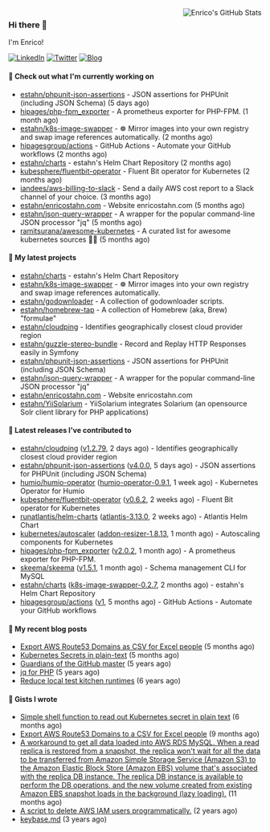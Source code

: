 <img alt="Enrico's GitHub Stats" align="right" src="https://github-readme-stats.vercel.app/api?username=estahn&show_icons=true&theme=default&hide_title=true" />

### Hi there 👋

I'm Enrico!

<a href="https://linkedin.com/in/enricostahn"><img src="https://img.shields.io/badge/LinkedIn--_.svg?style=social&logo=linkedin" alt="LinkedIn"></a>
<a href="http://twitter.com/estahn"><img src="https://img.shields.io/badge/Twitter--_.svg?style=social&logo=twitter" alt="Twitter"></a>
<a href="https://enricotahn.com"><img src="https://img.shields.io/badge/Blog--_.svg?style=social&logo=blog" alt="Blog"></a>

#### 👷 Check out what I'm currently working on

- [estahn/phpunit-json-assertions](https://github.com/estahn/phpunit-json-assertions) - JSON assertions for PHPUnit (including JSON Schema) (5 days ago)
- [hipages/php-fpm_exporter](https://github.com/hipages/php-fpm_exporter) - A prometheus exporter for PHP-FPM. (1 month ago)
- [estahn/k8s-image-swapper](https://github.com/estahn/k8s-image-swapper) - :wheel_of_dharma: Mirror images into your own registry and swap image references automatically. (2 months ago)
- [hipagesgroup/actions](https://github.com/hipagesgroup/actions) - GitHub Actions - Automate your GitHub workflows (2 months ago)
- [estahn/charts](https://github.com/estahn/charts) - estahn&#39;s Helm Chart Repository (2 months ago)
- [kubesphere/fluentbit-operator](https://github.com/kubesphere/fluentbit-operator) - Fluent Bit operator for Kubernetes (2 months ago)
- [iandees/aws-billing-to-slack](https://github.com/iandees/aws-billing-to-slack) - Send a daily AWS cost report to a Slack channel of your choice. (3 months ago)
- [estahn/enricostahn.com](https://github.com/estahn/enricostahn.com) - Website enricostahn.com (5 months ago)
- [estahn/json-query-wrapper](https://github.com/estahn/json-query-wrapper) - A wrapper for the popular command-line JSON processor &#34;jq&#34; (5 months ago)
- [ramitsurana/awesome-kubernetes](https://github.com/ramitsurana/awesome-kubernetes) - A curated list for awesome kubernetes sources :ship::tada: (5 months ago)

#### 🌱 My latest projects

- [estahn/charts](https://github.com/estahn/charts) - estahn&#39;s Helm Chart Repository
- [estahn/k8s-image-swapper](https://github.com/estahn/k8s-image-swapper) - :wheel_of_dharma: Mirror images into your own registry and swap image references automatically.
- [estahn/godownloader](https://github.com/estahn/godownloader) - A collection of godownloader scripts.
- [estahn/homebrew-tap](https://github.com/estahn/homebrew-tap) - A collection of Homebrew (aka, Brew) &#34;formulae&#34;
- [estahn/cloudping](https://github.com/estahn/cloudping) - Identifies geographically closest cloud provider region
- [estahn/guzzle-stereo-bundle](https://github.com/estahn/guzzle-stereo-bundle) - Record and Replay HTTP Responses easily in Symfony
- [estahn/phpunit-json-assertions](https://github.com/estahn/phpunit-json-assertions) - JSON assertions for PHPUnit (including JSON Schema)
- [estahn/json-query-wrapper](https://github.com/estahn/json-query-wrapper) - A wrapper for the popular command-line JSON processor &#34;jq&#34;
- [estahn/enricostahn.com](https://github.com/estahn/enricostahn.com) - Website enricostahn.com
- [estahn/YiiSolarium](https://github.com/estahn/YiiSolarium) - YiiSolarium integrates Solarium (an opensource Solr client library for PHP applications)

#### 🔭 Latest releases I've contributed to

- [estahn/cloudping](https://github.com/estahn/cloudping) ([v1.2.79](https://github.com/estahn/cloudping/releases/tag/v1.2.79), 2 days ago) - Identifies geographically closest cloud provider region
- [estahn/phpunit-json-assertions](https://github.com/estahn/phpunit-json-assertions) ([v4.0.0](https://github.com/estahn/phpunit-json-assertions/releases/tag/v4.0.0), 5 days ago) - JSON assertions for PHPUnit (including JSON Schema)
- [humio/humio-operator](https://github.com/humio/humio-operator) ([humio-operator-0.9.1](https://github.com/humio/humio-operator/releases/tag/humio-operator-0.9.1), 1 week ago) - Kubernetes Operator for Humio
- [kubesphere/fluentbit-operator](https://github.com/kubesphere/fluentbit-operator) ([v0.6.2](https://github.com/kubesphere/fluentbit-operator/releases/tag/v0.6.2), 2 weeks ago) - Fluent Bit operator for Kubernetes
- [runatlantis/helm-charts](https://github.com/runatlantis/helm-charts) ([atlantis-3.13.0](https://github.com/runatlantis/helm-charts/releases/tag/atlantis-3.13.0), 2 weeks ago) - Atlantis Helm Chart
- [kubernetes/autoscaler](https://github.com/kubernetes/autoscaler) ([addon-resizer-1.8.13](https://github.com/kubernetes/autoscaler/releases/tag/addon-resizer-1.8.13), 1 month ago) - Autoscaling components for Kubernetes
- [hipages/php-fpm_exporter](https://github.com/hipages/php-fpm_exporter) ([v2.0.2](https://github.com/hipages/php-fpm_exporter/releases/tag/v2.0.2), 1 month ago) - A prometheus exporter for PHP-FPM.
- [skeema/skeema](https://github.com/skeema/skeema) ([v1.5.1](https://github.com/skeema/skeema/releases/tag/v1.5.1), 1 month ago) - Schema management CLI for MySQL
- [estahn/charts](https://github.com/estahn/charts) ([k8s-image-swapper-0.2.7](https://github.com/estahn/charts/releases/tag/k8s-image-swapper-0.2.7), 2 months ago) - estahn&#39;s Helm Chart Repository
- [hipagesgroup/actions](https://github.com/hipagesgroup/actions) ([v1](https://github.com/hipagesgroup/actions/releases/tag/v1), 5 months ago) - GitHub Actions - Automate your GitHub workflows

#### 📜 My recent blog posts

- [Export AWS Route53 Domains as CSV for Excel people](https://enricostahn.com/post/export-route53-domains-to-csv/) (5 months ago)
- [Kubernetes Secrets in plain-text](https://enricostahn.com/post/kubernetes-secrets-in-plaintext/) (5 months ago)
- [Guardians of the GitHub master](https://enricostahn.com/post/2016-03-27-guardians-of-the-github-master/) (5 years ago)
- [jq for PHP](https://enricostahn.com/post/2016-03-05-jq-for-php/) (5 years ago)
- [Reduce local test kitchen runtimes](https://enricostahn.com/post/2015-03-17-reduce-local-test-kitchen-runtimes/) (6 years ago)

#### 📓 Gists I wrote

- [Simple shell function to read out Kubernetes secret in plain text](https://gist.github.com/6b8cfac387ffacc8738cbe2ffb675932) (6 months ago)
- [Export AWS Route53 Domains to a CSV for Excel people](https://gist.github.com/33ee9f0ecede6416a168489a7a24ee24) (9 months ago)
- [A workaround to get all data loaded into AWS RDS MySQL. When a read replica is restored from a snapshot, the replica won&#39;t wait for all the data to be transferred from Amazon Simple Storage Service (Amazon S3) to the Amazon Elastic Block Store (Amazon EBS) volume that&#39;s associated with the replica DB instance. The replica DB instance is available to perform the DB operations, and the new volume created from existing Amazon EBS snapshot loads in the background (lazy loading).](https://gist.github.com/8f829cec789ebe5800e99d2dc83ead1b) (11 months ago)
- [A script to delete AWS IAM users programmatically.](https://gist.github.com/b93d19f117a1b0cca90bc4567770c042) (2 years ago)
- [keybase.md](https://gist.github.com/0cdc98675842cd56b573eb431a6bf961) (3 years ago)

